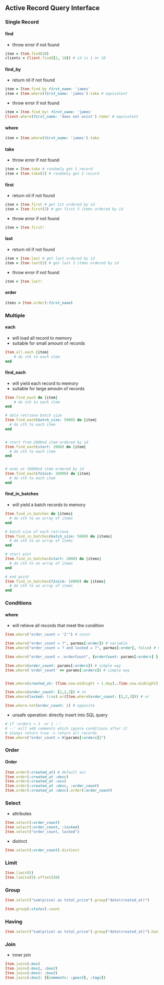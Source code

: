 ## Active Record Query Interface
### Single Record
#### find
- throw error if not found
```ruby
item = Item.find(10)
clients = Client.find([1, 10]) # id is 1 or 10
``` 

#### find_by
- return nil if not found
```ruby
item = Item.find_by first_name: 'james'
item = Item.where(first_name: 'james').take # equivalent
```
- throw error if not found 
```ruby
item = Item.find_by! first_name: 'james'
Client.where(first_name: 'does not exist').take! # equivalent
```

#### where
```ruby
item = Item.where(first_name: 'james').take
```

#### take
- throw error if not found
```ruby
item = Item.take # randomly get 1 record
item = Item.take(2) # randomly get 2 record
```

#### first
- return nil if not found
```ruby
item = Item.first # get 1st ordered by id
item = Item.first(3) # get first 3 items ordered by id
```
- throw error if not found
```ruby
item = Item.first!
```

#### last
- return nil if not found
```ruby
item = Item.last # get last ordered by id
item = Item.last(3) # get last 3 items ordered by id
```
- throw error if not found
```ruby
item = Item.last!
```

#### order 
```ruby
items = Item.order(:first_name)
```

### Multiple

#### each
- will load all record to memory
- suitable for small amount of records
```ruby
Item.all.each |item|
    # do sth to each item
end
```

#### find_each
- will yield each record to memory
- suitable for large amoutn of records
```ruby
Item.find_each do |item|
    # do sth to each item
end

# data retrieve batch size
Item.find_each(batch_size: 5000) do |item|
  # do sth to each item
end


# start from 2000nd item ordered by id
Item.find_each(start: 2000) do |item|
  # do sth to each item
end


# ends at 10000nd item ordered by id
Item.find_each(finish: 10000) do |item|
  # do sth to each item
end
```

#### find_in_batches
- will yield a batch records to memory
```ruby
Item.find_in_batches do |items|
  # do sth to an array of items
end

# batch size of each retrieve
Item.find_in_batches(batch_size: 5000) do |items|
  # do sth to an array of items
end

# start pint
Item.find_in_batches(start: 2000) do |items|
  # do sth to an array of items
end

# end point
Item.find_in_batches(finish: 10000) do |items|
  # do sth to an array of items
end
```

### Conditions
#### where
- will retieve all records that meet the condition
```ruby
Item.where("order_count = '2'") # const

Item.where("order_count = ?", parmas[:order]) # variable
Item.where("order_count = ? and locked = ?", parmas[:order], false) # multiple variable

Item.where("order_count = :orderCount", {orderCount: params[:orders] }) # explicit hash way

Item.where(order_count: params[:orders]) # simple way
Item.where('order_count' => params[:orders]) # simple way


Item.where(created_at: (Time.now.midnight - 1.day)..Time.now.midnight) # between

Item.where(order_count: [1,2,3]) # in
Item.where(locked: true).or(Item.where(order_count: [1,2,3])) # or

Item.where.not(order_count: 1) # opposite
```
- unsafe operation: directly insert into SQL query
```ruby
# if :orders = 1  or 1 --'
# --' will add comments which ignore conditions after it
# always return true -> return all records
Item.where("order_count = #{params[:orders]}")
```

### Order
#### Order
```ruby
Item.order(:created_at) # default asc
Item.order(:created_at :desc)
Item.order(:created_at :asc)
Item.order(:created_at :desc, :order_count)
Item.order(:created_at :desc).order(:order_count)
```

### Select
- attributes
```ruby
Item.select(:order_count)
Item.select(:order_count, :locked)
Item.select("order_count, locked")
```
- distinct
```ruby
Item.select(:order_count).distinct
```


### Limit
```ruby
Item.limit(5)
Item.limita(5).offset(30)
```

### Group
```ruby
Item.select("sum(price) as total_price").group("date(created_at)")
```
```ruby
Item.group(:status).count
```

### Having
```ruby
Item.select("sum(price) as total_price").group("date(created_at)").having("sum(price) > ?", 10)
```

### Join
- inner join
```ruby
Item.joins(:box)
Item.joins(:box1, :box2) 
Item.joins(:box1: :box2)
Item.joins(:box1: [{comments: :guest}, :tags])
```
